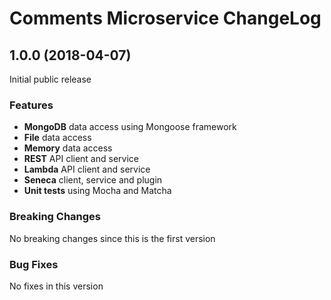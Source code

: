 # Comments Microservice ChangeLog

## <a name="1.0.0"></a> 1.0.0 (2018-04-07)

Initial public release

### Features
* **MongoDB** data access using Mongoose framework
* **File** data access 
* **Memory** data access 
* **REST** API client and service
* **Lambda** API client and service
* **Seneca** client, service and plugin
* **Unit tests** using Mocha and Matcha

### Breaking Changes
No breaking changes since this is the first version

### Bug Fixes
No fixes in this version

